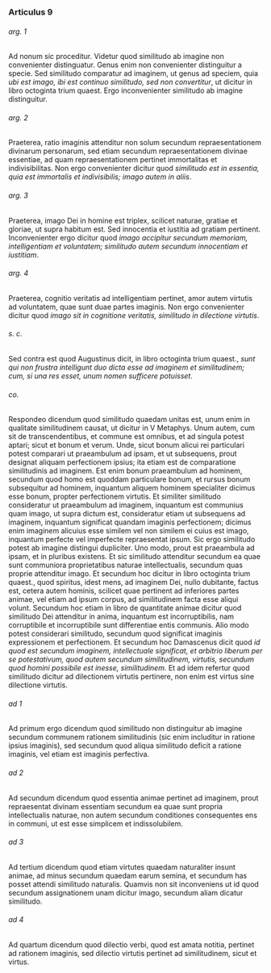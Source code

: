 ### Articulus 9

###### arg. 1
Ad nonum sic proceditur. Videtur quod similitudo ab imagine non convenienter distinguatur. Genus enim non convenienter distinguitur a specie. Sed similitudo comparatur ad imaginem, ut genus ad speciem, quia *ubi est imago, ibi est continuo similitudo, sed non convertitur*, ut dicitur in libro octoginta trium quaest. Ergo inconvenienter similitudo ab imagine distinguitur.

###### arg. 2
Praeterea, ratio imaginis attenditur non solum secundum repraesentationem divinarum personarum, sed etiam secundum repraesentationem divinae essentiae, ad quam repraesentationem pertinet immortalitas et indivisibilitas. Non ergo convenienter dicitur quod *similitudo est in essentia, quia est immortalis et indivisibilis; imago autem in aliis*.

###### arg. 3
Praeterea, imago Dei in homine est triplex, scilicet naturae, gratiae et gloriae, ut supra habitum est. Sed innocentia et iustitia ad gratiam pertinent. Inconvenienter ergo dicitur quod *imago accipitur secundum memoriam, intelligentiam et voluntatem; similitudo autem secundum innocentiam et iustitiam*.

###### arg. 4
Praeterea, cognitio veritatis ad intelligentiam pertinet, amor autem virtutis ad voluntatem, quae sunt duae partes imaginis. Non ergo convenienter dicitur quod *imago sit in cognitione veritatis, similitudo in dilectione virtutis*.

###### s. c.
Sed contra est quod Augustinus dicit, in libro octoginta trium quaest., *sunt qui non frustra intelligunt duo dicta esse ad imaginem et similitudinem; cum, si una res esset, unum nomen sufficere potuisset*.

###### co.
Respondeo dicendum quod similitudo quaedam unitas est, unum enim in qualitate similitudinem causat, ut dicitur in V Metaphys. Unum autem, cum sit de transcendentibus, et commune est omnibus, et ad singula potest aptari; sicut et bonum et verum. Unde, sicut bonum alicui rei particulari potest comparari ut praeambulum ad ipsam, et ut subsequens, prout designat aliquam perfectionem ipsius; ita etiam est de comparatione similitudinis ad imaginem. Est enim bonum praeambulum ad hominem, secundum quod homo est quoddam particulare bonum, et rursus bonum subsequitur ad hominem, inquantum aliquem hominem specialiter dicimus esse bonum, propter perfectionem virtutis. Et similiter similitudo consideratur ut praeambulum ad imaginem, inquantum est communius quam imago, ut supra dictum est, consideratur etiam ut subsequens ad imaginem, inquantum significat quandam imaginis perfectionem; dicimus enim imaginem alicuius esse similem vel non similem ei cuius est imago, inquantum perfecte vel imperfecte repraesentat ipsum. Sic ergo similitudo potest ab imagine distingui dupliciter. Uno modo, prout est praeambula ad ipsam, et in pluribus existens. Et sic similitudo attenditur secundum ea quae sunt communiora proprietatibus naturae intellectualis, secundum quas proprie attenditur imago. Et secundum hoc dicitur in libro octoginta trium quaest., quod spiritus, idest mens, ad imaginem Dei, nullo dubitante, factus est, cetera autem hominis, scilicet quae pertinent ad inferiores partes animae, vel etiam ad ipsum corpus, ad similitudinem facta esse aliqui volunt. Secundum hoc etiam in libro de quantitate animae dicitur quod similitudo Dei attenditur in anima, inquantum est incorruptibilis, nam corruptibile et incorruptibile sunt differentiae entis communis. Alio modo potest considerari similitudo, secundum quod significat imaginis expressionem et perfectionem. Et secundum hoc Damascenus dicit quod *id quod est secundum imaginem, intellectuale significat, et arbitrio liberum per se potestativum, quod autem secundum similitudinem, virtutis, secundum quod homini possibile est inesse, similitudinem*. Et ad idem refertur quod similitudo dicitur ad dilectionem virtutis pertinere, non enim est virtus sine dilectione virtutis.

###### ad 1
Ad primum ergo dicendum quod similitudo non distinguitur ab imagine secundum communem rationem similitudinis (sic enim includitur in ratione ipsius imaginis), sed secundum quod aliqua similitudo deficit a ratione imaginis, vel etiam est imaginis perfectiva.

###### ad 2
Ad secundum dicendum quod essentia animae pertinet ad imaginem, prout repraesentat divinam essentiam secundum ea quae sunt propria intellectualis naturae, non autem secundum conditiones consequentes ens in communi, ut est esse simplicem et indissolubilem.

###### ad 3
Ad tertium dicendum quod etiam virtutes quaedam naturaliter insunt animae, ad minus secundum quaedam earum semina, et secundum has posset attendi similitudo naturalis. Quamvis non sit inconveniens ut id quod secundum assignationem unam dicitur imago, secundum aliam dicatur similitudo.

###### ad 4
Ad quartum dicendum quod dilectio verbi, quod est amata notitia, pertinet ad rationem imaginis, sed dilectio virtutis pertinet ad similitudinem, sicut et virtus.

